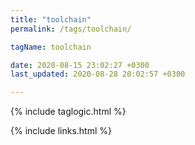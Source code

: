 ```yaml
---
title: "toolchain"
permalink: /tags/toolchain/

tagName: toolchain

date: 2020-08-15 23:02:27 +0300
last_updated: 2020-08-28 20:02:57 +0300

---
```


{% include taglogic.html %}

{% include links.html %}
